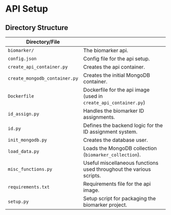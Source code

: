 # API Setup 

## Directory Structure 

| Directory/File                |                                                                   |
|-------------------------------|-------------------------------------------------------------------|
| `biomarker/`                  | The biomarker api.                                                |
| `config.json`                 | Config file for the api setup.                                    |
| `create_api_container.py`     | Creates the api container.                                        |                                           
| `create_mongodb_container.py` | Creates the initial MongoDB container.                            |
| `Dockerfile`                  | Dockerfile for the api image (used in `create_api_container.py`)                                     | 
| `id_assign.py`                | Handles the biomarker ID assignments. |
| `id.py`                       | Defines the backend logic for the ID assignment system.       |
| `init_mongodb.py`             | Creates the database user.            |
| `load_data.py`                | Loads the MongoDB collection (`biomarker_collection`).           |
| `misc_functions.py`           | Useful miscellaneous functions used throughout the various scripts. | 
| `requirements.txt`            | Requirements file for the api image.                              | 
| `setup.py`                    | Setup script for packaging the biomarker project.               |     